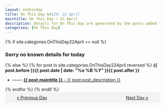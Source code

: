 ```yaml
---
layout: onthisday
title: On This Day &#124; 22 April
maintitle: On This Day — 22 April
description: Details for On This Day are generated by the posts added to the website so the content is subject to changes/updates over time.
categories: [On This Day]
---
```


{% if site.categories.OnThisDay22April == null %}
<h3>Sorry no known details for today</h3>
{% else %}
{% for post in site.categories.OnThisDay22April reversed %}
<strong>{{ post.before }}{{ post.date | date: "%e %B %Y" }}{{ post.after }}</strong>
<ul>
<li> ——: <a class="{{ post.class }}" href="{{ post.url }}"><strong>{{ post.maintitle }}</strong> - {{ post.post_description }}</a></li>
</ul>
{% endfor %}
{% endif %}

<div style="background-color: #f3f3f3; padding: 10px; border-radius: 5px; text-align: center; display: flex; justify-content: space-evenly;">
<a href="/onthisday/04/04-21">« Previous Day</a>
<span style="visibility:hidden;">[ Visit Leap Year February 29 ]</span>
<a href="/onthisday/04/04-23">Next Day »</a>
</div>
